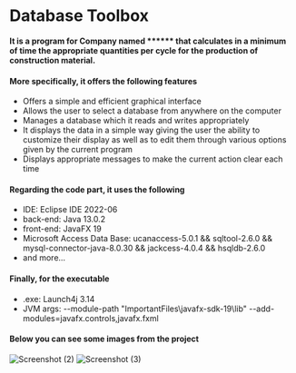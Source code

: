# Database Toolbox
**It is a program for Company named ****** that calculates in a minimum of time the appropriate quantities per cycle for the production of construction material.**
#### More specifically, it offers the following features
- Offers a simple and efficient graphical interface
- Allows the user to select a database from anywhere on the computer
- Manages a database which it reads and writes appropriately
- It displays the data in a simple way giving the user the ability to customize their display as well as to edit them through various options given by the current program
- Displays appropriate messages to make the current action clear each time

#### Regarding the code part, it uses the following
- IDE: Eclipse IDE 2022-06
- back-end: Java 13.0.2
- front-end: JavaFX 19
- Microsoft Access Data Base: ucanaccess-5.0.1 && sqltool-2.6.0 && mysql-connector-java-8.0.30 && jackcess-4.0.4 && hsqldb-2.6.0
- and more...

#### Finally, for the executable
- .exe: Launch4j 3.14
- JVM args: --module-path "ImportantFiles\javafx-sdk-19\lib" --add-modules=javafx.controls,javafx.fxml

#### Below you can see some images from the project


![Screenshot (2)](https://user-images.githubusercontent.com/56134761/209997914-4407a800-bbb3-4abd-afa0-9dfb9ecbcd6e.png)
![Screenshot (3)](https://user-images.githubusercontent.com/56134761/209997917-fbcfc6cc-da68-4df5-9ce6-d8118152313b.png)

